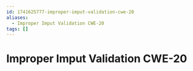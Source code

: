```yaml
---
id: 1741625777-improper-imput-validation-cwe-20
aliases:
  - Improper Imput Validation CWE-20
tags: []
---
```


# Improper Imput Validation CWE-20
